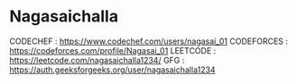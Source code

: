 # Nagasaichalla
CODECHEF   :  https://www.codechef.com/users/nagasai_01
CODEFORCES :  https://codeforces.com/profile/Nagasai_01
LEETCODE   :  https://leetcode.com/nagasaichalla1234/
GFG        :  https://auth.geeksforgeeks.org/user/nagasaichalla1234
